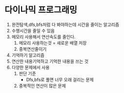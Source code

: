 # 다이나믹 프로그래밍

1. 완전탐색,dfs,bfs처럼 다 봐야하는데 시간을 줄이는 알고리즘
2. 수행시간을 줄일 수 있음
3. 메모리 사용해서 연산속도를 줄인다.
   1. 메모리 사용하는것 = 새로운 배열 저장
   2. 중복연산줄이기
4. 기억하기 알고리즘
5. 연산한 내용기억하고 기억한 내용을 쓰는 것
6. 다양한 문제에서 사용
   1. 판단 기준
      - Dfs,bfs로 풀면 너무 오래 걸리는 문제
   2. 중복적인 연산이 많은 문제